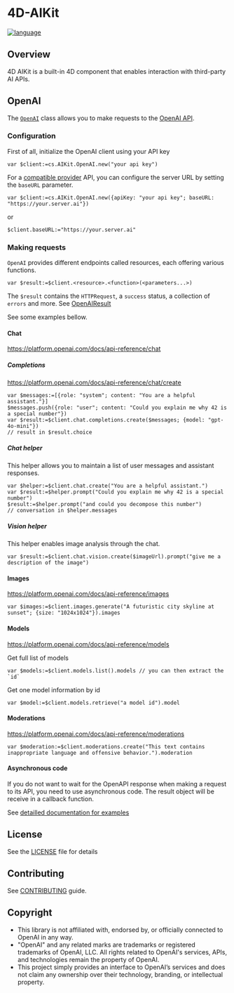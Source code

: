 # 4D-AIKit

[![language][code-shield]][code-url]

## Overview

4D AIKit is a built-in 4D component that enables interaction with third-party AI APIs.

## OpenAI

The [`OpenAI`](Documentation/Classes/OpenAI.md) class allows you to make requests to the [OpenAI API](https://platform.openai.com/docs/api-reference/).

### Configuration

First of all, initialize the OpenAI client using your API key

```4d
var $client:=cs.AIKit.OpenAI.new("your api key")
```

For a [compatible provider](Documentation/CompatibleOpenAI.md) API, you can configure the server URL by setting the `baseURL` parameter.

```4d
var $client:=cs.AIKit.OpenAI.new({apiKey: "your api key"; baseURL: "https://your.server.ai"})
```

or 

```4d
$client.baseURL:="https://your.server.ai"
```

### Making requests

`OpenAI` provides different endpoints called resources, each offering various functions.

```4d
var $result:=$client.<resource>.<function>(<parameters...>)
```

The `$result` contains the `HTTPRequest`, a `success` status, a collection of `errors` and more. See [OpenAIResult](Documentation/Classes/OpenAIResult.md)

See some examples bellow.

#### Chat

https://platform.openai.com/docs/api-reference/chat

##### Completions

https://platform.openai.com/docs/api-reference/chat/create

```4d
var $messages:=[{role: "system"; content: "You are a helpful assistant."}]
$messages.push({role: "user"; content: "Could you explain me why 42 is a special number"})
var $result:=$client.chat.completions.create($messages; {model: "gpt-4o-mini"})
// result in $result.choice
```

##### Chat helper

This helper allows you to maintain a list of user messages and assistant responses.

```4d
var $helper:=$client.chat.create("You are a helpful assistant.")
var $result:=$helper.prompt("Could you explain me why 42 is a special number")
$result:=$helper.prompt("and could you decompose this number")
// conversation in $helper.messages
```

##### Vision helper

This helper enables image analysis through the chat.

```4d
var $result:=$client.chat.vision.create($imageUrl).prompt("give me a description of the image")
```

#### Images

https://platform.openai.com/docs/api-reference/images

```4d
var $images:=$client.images.generate("A futuristic city skyline at sunset"; {size: "1024x1024"}).images
```

#### Models

https://platform.openai.com/docs/api-reference/models

Get full list of models

```4d
var $models:=$client.models.list().models // you can then extract the `id`
```

Get one model information by id

```4d
var $model:=$client.models.retrieve("a model id").model
```

#### Moderations

https://platform.openai.com/docs/api-reference/moderations

```4d
var $moderation:=$client.moderations.create("This text contains inappropriate language and offensive behavior.").moderation
``` 

#### Asynchronous code

If you do not want to wait for the OpenAPI response when making a request to its API, you need to use asynchronous code. The result object will be receive in a callback function.

See [detailled documentation for examples](Documentation/AsynchronousCall.md)

## License

See the [LICENSE][license-url] file for details

## Contributing

See [CONTRIBUTING][contributing-url] guide.

## Copyright

- This library is not affiliated with, endorsed by, or officially connected to OpenAI in any way. 
- "OpenAI" and any related marks are trademarks or registered trademarks of OpenAI, LLC. All rights related to OpenAI's services, APIs, and technologies remain the property of OpenAI.
- This project simply provides an interface to OpenAI’s services and does not claim any ownership over their technology, branding, or intellectual property.

<!-- MARKDOWN LINKS & IMAGES -->
<!-- https://www.markdownguide.org/basic-syntax/#reference-style-links -->
[code-shield]: https://img.shields.io/static/v1?label=language&message=4d&color=blue
[code-url]: https://developer.4d.com/
[contributing-url]: .github/CONTRIBUTING.md
[license-url]: LICENSE.md
